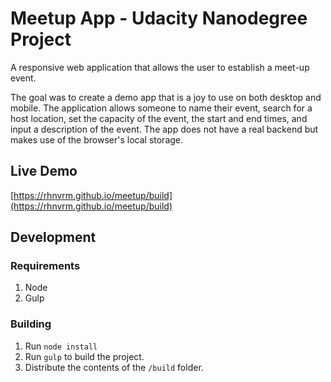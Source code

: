 # Meetup App - Udacity Nanodegree Project

A responsive web application that allows the user to establish a meet-up event. 

The goal was to create a demo app that is a joy to use on both desktop and mobile. The application allows someone to name their event, search for a host location, set the capacity of the event, the start and end times, and input a description of the event. The app does not have a real backend but makes use of the browser's local storage.

## Live Demo

[https://rhnvrm.github.io/meetup/build](https://rhnvrm.github.io/meetup/build)

## Development

### Requirements
1. Node
2. Gulp

### Building
1. Run `node install`
2. Run `gulp` to build the project.
3. Distribute the contents of the `/build` folder.